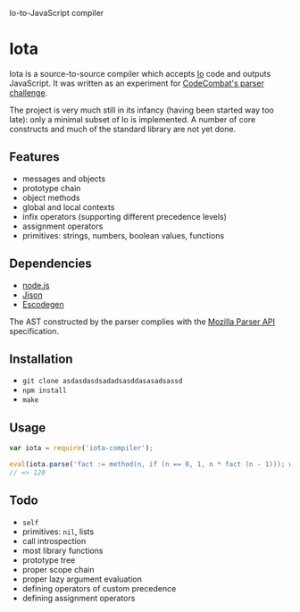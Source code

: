

Io-to-JavaScript compiler


Iota
====

Iota is a source-to-source compiler which accepts [Io](http://iolanguage.org/) code and outputs JavaScript. It was written as an experiment for [CodeCombat's parser challenge](http://codecombat.challengepost.com/).

The project is very much still in its infancy (having been started way too late): only a minimal subset of Io is implemented. A number of core constructs and much of the standard library are not yet done.

Features
--------

- messages and objects
- prototype chain
- object methods
- global and local contexts
- infix operators (supporting different precedence levels)
- assignment operators
- primitives: strings, numbers, boolean values, functions

Dependencies
------------

- [node.js](http://nodejs.org/)
- [Jison](http://zaach.github.io/jison/)
- [Escodegen](https://github.com/Constellation/escodegen)

The AST constructed by the parser complies with the [Mozilla Parser API](https://developer.mozilla.org/en-US/docs/SpiderMonkey/Parser_API) specification.

Installation
------------

- `git clone asdasdasdsadadsasddasasadsassd`
- `npm install`
- `make`

Usage
-----

```js
var iota = require('iota-compiler');

eval(iota.parse('fact := method(n, if (n == 0, 1, n * fact (n - 1))); writeln(fact(5))'));
// => 120
```

Todo
----

- `self`
- primitives: `nil`, lists
- call introspection
- most library functions
- prototype tree
- proper scope chain
- proper lazy argument evaluation
- defining operators of custom precedence
- defining assignment operators
